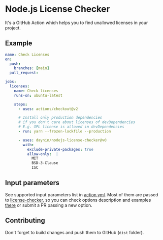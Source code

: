 # Node.js License Checker

It's a GitHub Action which helps you to find unallowed licenses in your project.

## Example

```yaml
name: Check Licenses
on:
  push:
    branches: [main]
  pull_request:

jobs:
  licenses:
    name: Check licenses
    runs-on: ubuntu-latest

    steps:
      - uses: actions/checkout@v2

      # Install only production dependencies
      # if you don't care about licenses of devDependencies
      # E.g. GPL license is allowed in devDependencies
      - run: yarn --frozen-lockfile --production

      - uses: daynin/nodejs-license-checker@v0
        with:
          exclude-private-packages: true
          allow-only:  |
            MIT
            BSD-3-Clause
            ISC
```

## Input parameters

See supported input parameters list in [action.yml](./action.yml). Most of them are passed to [license-checker](https://github.com/davglass/license-checker), so you can check options description and examples [there](https://github.com/davglass/license-checker#options) or submit a PR passing a new option.

## Contributing

Don't forget to build changes and push them to GitHub (`dist` folder).
